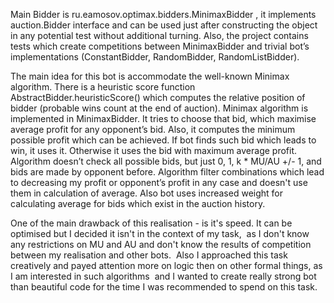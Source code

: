Main Bidder is ru.eamosov.optimax.bidders.MinimaxBidder , it implements auction.Bidder interface and can be used
just after constructing the object in any potential test without additional turning. Also, the project contains
tests which create competitions between MinimaxBidder and trivial bot’s implementations (ConstantBidder, RandomBidder, RandomListBidder).

The main idea for this bot is accommodate the well-known Minimax algorithm. There is a heuristic score function AbstractBidder.heuristicScore()
which computes the relative position of bidder (probable wins count at the end of auction). Minimax algorithm is implemented in MinimaxBidder.
It tries to choose that bid, which maximise average profit for any opponent’s bid. Also, it computes the minimum possible profit which can be achieved.
If bot finds such bid which leads to win, it uses it. Otherwise it uses the bid with maximum average profit. Algorithm doesn’t check all possible bids,
but just 0, 1, k * MU/AU +/- 1, and bids are made by opponent before. Algorithm filter combinations which lead to decreasing
my profit or opponent’s profit in any case and doesn't use them in calculation of average. Also bot uses increased weight
for calculating average for bids which exist in the auction history.

One of the main drawback of this realisation - is it's speed. It can be optimised but I decided it isn't in the context of my task, 
as I don't know any restrictions on MU and AU and don't know the results of competition between my realisation and other bots. 
Also I approached this task creatively and payed attention more on logic then on other formal things,
as I am interested in such algorithms  and I wanted to create really strong bot than beautiful code for the time I was recommended to spend on this task.
